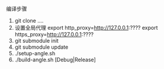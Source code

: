   编译步骤
  1. git clone ....
  2. 设置全局代理
      export http_proxy=http://127.0.0.1:????
      export https_proxy=http://127.0.0.1:????
  3. git submodule init
  4. git submodule update
  5. ./setup-angle.sh
  6. ./build-angle.sh [Debug|Release]
